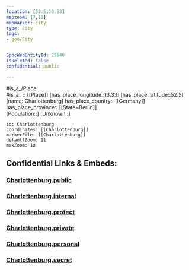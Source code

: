 ```yaml
---
location: [52.5,13.33] 
mapzoom: [7,12] 
mapmarker: city 
type: City
tags:
- geo/City


SpocWebEntityId: 29546
isDeleted: false
confidential: public

---
```

#is_a_/Place  
#is_a_ :: [[Place]] 
[has_place_longitude::13.33] 
[has_place_latitude::52.5] 
[name::Charlottenburg] 
has_place_country:: [[Germany]]  
has_place_province:: [[State~Berlin]]  
[Population::] 
[Unknown::] 


```leaflet
id: Charlottenburg
coordinates: [[Charlottenburg]] 
markerFile: [[Charlottenburg]] 
defaultZoom: 11 
maxZoom: 18
```


## Confidential Links & Embeds: 

### [Charlottenburg.public](/_public/\Earth\Continent\Europe\Europe~Central\Germany\Germany~West\State~Berlin\cities~BerlinCharlottenburg.public.md) 

### [Charlottenburg.internal](/_internal/\Earth\Continent\Europe\Europe~Central\Germany\Germany~West\State~Berlin\cities~BerlinCharlottenburg.internal.md) 

### [Charlottenburg.protect](/_protect/\Earth\Continent\Europe\Europe~Central\Germany\Germany~West\State~Berlin\cities~BerlinCharlottenburg.protect.md) 

### [Charlottenburg.private](/_private/\Earth\Continent\Europe\Europe~Central\Germany\Germany~West\State~Berlin\cities~BerlinCharlottenburg.private.md) 

### [Charlottenburg.personal](/_personal/\Earth\Continent\Europe\Europe~Central\Germany\Germany~West\State~Berlin\cities~BerlinCharlottenburg.personal.md) 

### [Charlottenburg.secret](/_secret/\Earth\Continent\Europe\Europe~Central\Germany\Germany~West\State~Berlin\cities~BerlinCharlottenburg.secret.md)

